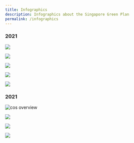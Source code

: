 ```yaml
---
title: Infographics
description: Infographics about the Singapore Green Plan  
permalink: /infographics
---
```


### 2021 

![](/images/infographics/cos2022_1.jpg)  

![](/images/infographics/cos2022_2.jpg)  

![](/images/infographics/cos2022_3.jpg)  

![](/images/infographics/cos2022_4.jpg)  

![](/images/infographics/cos2022_5.jpg)  


### 2021 

![cos overview](/images/resources/cos-sgp-infographics.png) 

![](/images/resources/sgp_overview_p1.png)  

![](/images/resources/sgp_overview_p2.png)  

![](/images/resources/sgp_actionables.jpg)  
